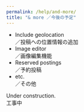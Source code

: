 ```yaml
---
permalink: /help/and-more/
title: "& more ／今後の予定"
---
```


- Include geolocation<br />／投稿への位置情報の追加
- Image editor<br />／画像編集機能
- Reserved postings<br />／予約投稿
- etc.<br />／その他

Under construction.  
工事中